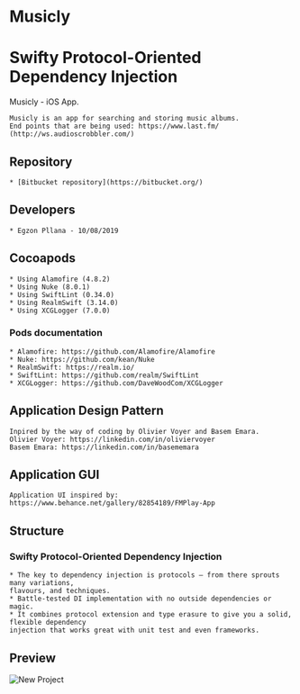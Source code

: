 # Musicly #
# Swifty Protocol-Oriented Dependency Injection #
Musicly - iOS App.

    Musicly is an app for searching and storing music albums.
    End points that are being used: https://www.last.fm/ (http://ws.audioscrobbler.com/)

## Repository ##

    * [Bitbucket repository](https://bitbucket.org/)

## Developers ##
    * Egzon Pllana - 10/08/2019
    
## Cocoapods ##

    * Using Alamofire (4.8.2)
    * Using Nuke (8.0.1)
    * Using SwiftLint (0.34.0)
    * Using RealmSwift (3.14.0)
    * Using XCGLogger (7.0.0)

### Pods documentation ###

    * Alamofire: https://github.com/Alamofire/Alamofire
    * Nuke: https://github.com/kean/Nuke
    * RealmSwift: https://realm.io/
    * SwiftLint: https://github.com/realm/SwiftLint
    * XCGLogger: https://github.com/DaveWoodCom/XCGLogger
    
## Application Design Pattern ##

    Inpired by the way of coding by Olivier Voyer and Basem Emara.
    Olivier Voyer: https://linkedin.com/in/oliviervoyer
    Basem Emara: https://linkedin.com/in/basememara
    
## Application GUI ##

    Application UI inspired by:
    https://www.behance.net/gallery/82854189/FMPlay-App

## Structure ##

### Swifty Protocol-Oriented Dependency Injection ###

    * The key to dependency injection is protocols – from there sprouts many variations,
    flavours, and techniques.
    * Battle-tested DI implementation with no outside dependencies or magic. 
    * It combines protocol extension and type erasure to give you a solid, flexible dependency
    injection that works great with unit test and even frameworks.
    
## Preview ##

![New Project](https://user-images.githubusercontent.com/27929436/71583233-d1a45b00-2b0d-11ea-9018-1aaf6b453748.png)
